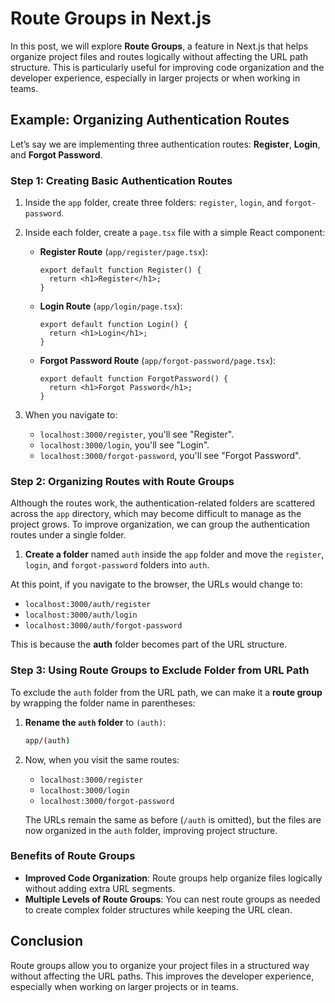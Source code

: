 # Route Groups in Next.js

In this post, we will explore **Route Groups**, a feature in Next.js that helps organize project files and routes logically without affecting the URL path structure. This is particularly useful for improving code organization and the developer experience, especially in larger projects or when working in teams.

## Example: Organizing Authentication Routes

Let’s say we are implementing three authentication routes: **Register**, **Login**, and **Forgot Password**.

### Step 1: Creating Basic Authentication Routes

1. Inside the `app` folder, create three folders: `register`, `login`, and `forgot-password`.
2. Inside each folder, create a `page.tsx` file with a simple React component:

   - **Register Route** (`app/register/page.tsx`):

     ```tsx
     export default function Register() {
       return <h1>Register</h1>;
     }
     ```

   - **Login Route** (`app/login/page.tsx`):

     ```tsx
     export default function Login() {
       return <h1>Login</h1>;
     }
     ```

   - **Forgot Password Route** (`app/forgot-password/page.tsx`):

     ```tsx
     export default function ForgotPassword() {
       return <h1>Forgot Password</h1>;
     }
     ```

3. When you navigate to:
   - `localhost:3000/register`, you'll see "Register".
   - `localhost:3000/login`, you'll see "Login".
   - `localhost:3000/forgot-password`, you'll see "Forgot Password".

### Step 2: Organizing Routes with Route Groups

Although the routes work, the authentication-related folders are scattered across the `app` directory, which may become difficult to manage as the project grows. To improve organization, we can group the authentication routes under a single folder.

1. **Create a folder** named `auth` inside the `app` folder and move the `register`, `login`, and `forgot-password` folders into `auth`.

At this point, if you navigate to the browser, the URLs would change to:

- `localhost:3000/auth/register`
- `localhost:3000/auth/login`
- `localhost:3000/auth/forgot-password`

This is because the **auth** folder becomes part of the URL structure.

### Step 3: Using Route Groups to Exclude Folder from URL Path

To exclude the `auth` folder from the URL path, we can make it a **route group** by wrapping the folder name in parentheses:

1. **Rename the `auth` folder** to `(auth)`:

   ```bash
   app/(auth)
   ```

2. Now, when you visit the same routes:

   - `localhost:3000/register`
   - `localhost:3000/login`
   - `localhost:3000/forgot-password`

   The URLs remain the same as before (`/auth` is omitted), but the files are now organized in the `auth` folder, improving project structure.

### Benefits of Route Groups

- **Improved Code Organization**: Route groups help organize files logically without adding extra URL segments.
- **Multiple Levels of Route Groups**: You can nest route groups as needed to create complex folder structures while keeping the URL clean.

## Conclusion

Route groups allow you to organize your project files in a structured way without affecting the URL paths. This improves the developer experience, especially when working on larger projects or in teams.
